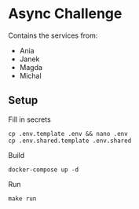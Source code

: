 # Async Challenge

Contains the services from:
- Ania
- Janek
- Magda
- Michal

## Setup

Fill in secrets
```
cp .env.template .env && nano .env
cp .env.shared.template .env.shared
```

Build
```
docker-compose up -d
```

Run
```
make run
```
